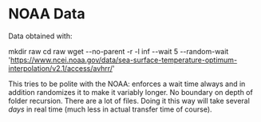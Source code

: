 # NOAA Data


Data obtained with:


mkdir raw
cd raw
wget --no-parent -r -l inf --wait 5 --random-wait 'https://www.ncei.noaa.gov/data/sea-surface-temperature-optimum-interpolation/v2.1/access/avhrr/'

This tries to be polite with the NOAA: enforces a wait time always and in addition randomizes it to make it variably longer. No boundary on depth of folder recursion. There are a lot of files. Doing it this way will take several *days* in real time (much less in actual transfer time of course).
